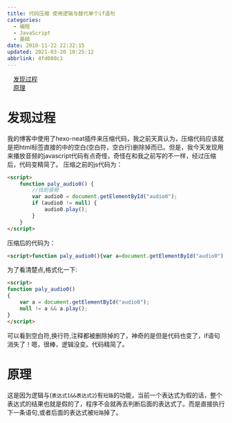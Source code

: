 ```yaml
---
title: 代码压缩 使用逻辑与替代单个if语句
categories: 
  - 编程
  - JavaScript
  - 基础
date: 2018-11-22 22:32:15
updated: 2021-03-20 10:25:12
abbrlink: 4fd080c1
---
```

<div id='my_toc'><a href="/blog/4fd080c1/#发现过程" class="header_1">发现过程</a>&nbsp;<br><a href="/blog/4fd080c1/#原理" class="header_1">原理</a>&nbsp;<br></div>
<style>.header_1{margin-left: 1em;}.header_2{margin-left: 2em;}.header_3{margin-left: 3em;}.header_4{margin-left: 4em;}.header_5{margin-left: 5em;}.header_6{margin-left: 6em;}</style>
<!--more-->
<script>if (navigator.platform.search('arm')==-1){document.getElementById('my_toc').style.display = 'none';}var e,p = document.getElementsByTagName('p');while (p.length>0) {e = p[0];e.parentElement.removeChild(e);}</script>

<!--end-->
# 发现过程
我的博客中使用了hexo-neat插件来压缩代码，我之前天真认为，压缩代码应该就是把html标签直接的中的空白(空白符，空白行)删除掉而已。但是，我今天发现用来播放音频的javascript代码有点奇怪，奇怪在和我之前写的不一样，经过压缩后，代码变精简了。
压缩之前的js代码为：
```html
<script>
    function paly_audio0() {
        //找到音频
        var audio0 = document.getElementById("audio0");
        if (audio0 != null) {
            audio0.play();
        }
    }
</script>
```
压缩后的代码为：
```html
<script>function paly_audio0(){var a=document.getElementById("audio0");null!=a&&a.play()}</script>
```
为了看清楚点,格式化一下:
```html
<script>
function paly_audio0()
{ 
    var a = document.getElementById("audio0");
    null != a && a.play();
}
</script>
```
可以看到空白符,换行符,注释都被删除掉的了，神奇的是但是代码也变了，if语句消失了！嗯，很棒，逻辑没变。代码精简了。
# 原理
这是因为逻辑与(`表达式1&&表达式2`)有`短路`的功能，当前一个表达式为假的话，整个表达式的结果也就是假的了，程序不会就再去判断后面的表达式了。而是直接执行下一条语句,或者后面的表达式被`短路`掉了。
